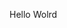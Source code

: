 Hello Wolrd






































































































































































































































































































































































































































































































































































































































































































































































































































































































































































































































































































































































































































































































































































































































































































































































































































































































































































































































































































































































































































































































































































































































































































































































































































































































































































































































































































































































































































































































































































































































































































































































































































































































































































































































































































































































































































































































































































































































































































































































































































































































































































































































































































































































































































































































































































































































































































































































































































































































































































































































































































































































































































































































































































































































































































































































































































































